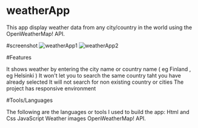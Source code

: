# weatherApp
 This app display weather data  from any city/country in the world using the OpenWeatherMap! API.
 
 #screenshot
 ![weatherApp1](https://user-images.githubusercontent.com/29287817/226905019-a5a8eb03-2333-4490-afce-7f1f987ac35a.JPG)
![weatherApp2](https://user-images.githubusercontent.com/29287817/226905026-5e3870d3-9972-433f-b989-62fd657b1a71.JPG)

#Features

It shows weather by entering the city name or country name ( eg Finland , eg Helsinki )
It won't let you to search the same country taht you have already selected 
It will not search for non existing country or cities
The project has responsive environment

#Tools/Languages

The following are the languages or tools I used to build the app:
Html and Css
JavaScript
Weather images
OpenWeatherMap! API.
